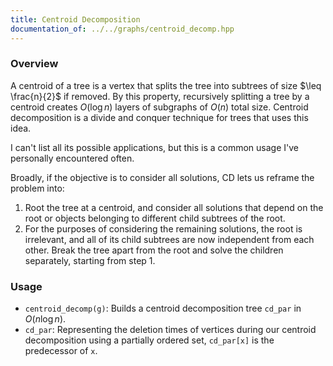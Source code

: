 ```yaml
---
title: Centroid Decomposition
documentation_of: ../../graphs/centroid_decomp.hpp
---
```


### Overview

A centroid of a tree is a vertex that splits the tree into subtrees of size $\leq \frac{n}{2}$ if removed. By this property, recursively splitting a tree by a centroid creates $O(\log{n})$ layers of subgraphs of $O(n)$ total size. Centroid decomposition is a divide and conquer technique for trees that uses this idea.

I can't list all its possible applications, but this is a common usage I've personally encountered often.

Broadly, if the objective is to consider all solutions, CD lets us reframe the problem into:
1. Root the tree at a centroid, and consider all solutions that depend on the root or objects belonging to different child subtrees of the root.
2. For the purposes of considering the remaining solutions, the root is irrelevant, and all of its child subtrees are now independent from each other. Break the tree apart from the root and solve the children separately, starting from step 1.

### Usage

* `centroid_decomp(g)`: Builds a centroid decomposition tree `cd_par` in $O(n \log{n})$.
* `cd_par`: Representing the deletion times of vertices during our centroid decomposition using a partially ordered set, `cd_par[x]` is the predecessor of `x`.